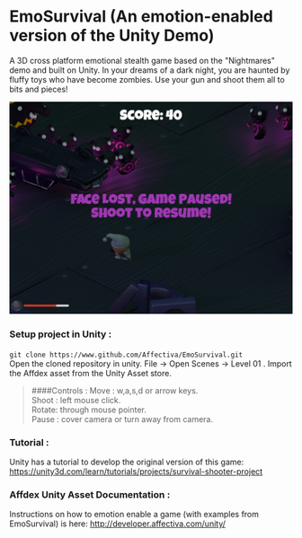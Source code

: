 # EmoSurvival (An emotion-enabled version of the Unity Demo)
A 3D cross platform emotional stealth game based on the "Nightmares" demo and built on Unity.
In your dreams of a dark night, you are haunted by fluffy toys who have become zombies. Use your gun and shoot them all to bits and pieces!

![Paused Screenshot](PausedGame.png "Paused Screenshot")

### Setup project in Unity :
`git clone https://www.github.com/Affectiva/EmoSurvival.git` <br>
Open the cloned repository in unity.  File -> Open Scenes -> Level 01 .  Import the Affdex asset from the Unity Asset store.

> ####Controls :
> Move  : w,a,s,d or arrow keys. <br>
> Shoot : left mouse click. <br> 
> Rotate: through mouse pointer. <br>
> Pause : cover camera or turn away from camera. <br>

### Tutorial :
Unity has a tutorial to develop the original version of this game:
https://unity3d.com/learn/tutorials/projects/survival-shooter-project

### Affdex Unity Asset Documentation :
Instructions on how to emotion enable a game (with examples from EmoSurvival) is here:
http://developer.affectiva.com/unity/
